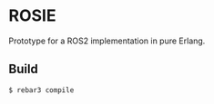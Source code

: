 ROSIE
=====

Prototype for a ROS2 implementation in pure Erlang.

Build
-----

    $ rebar3 compile
